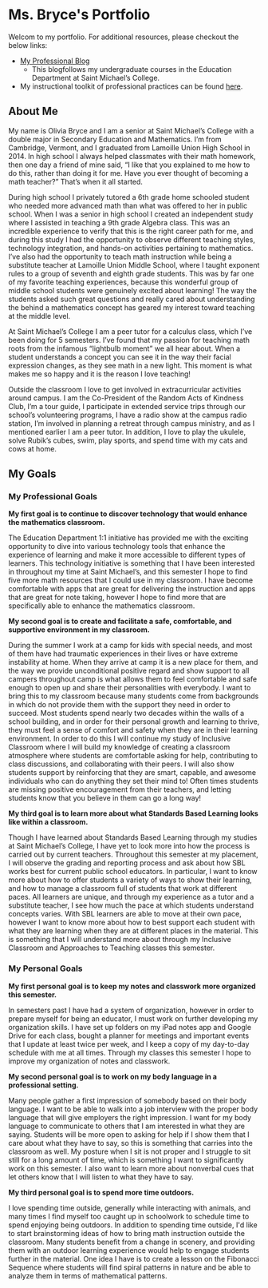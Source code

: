 # Ms. Bryce's Portfolio

Welcom to my portfolio. For additional resources, please checkout the below links:

- [My Professional Blog](http://okbsmc.blogspot.com/)
  - This blogfollows my undergraduate courses in the Education Department at Saint Michael’s College.
- My instructional toolkit of professional practices can be found [here](https://docs.google.com/document/d/1AOvktZISRpusVUqFk2guue171NJWmE4rBgjBHbh1hfY/edit?usp=sharing).

## About Me
My name is Olivia Bryce and I am a senior at Saint Michael’s College with a double major in Secondary Education and Mathematics. I’m from Cambridge, Vermont, and I graduated from Lamoille Union High School in 2014. In high school I always helped classmates with their math homework, then one day a friend of mine said, “I like that you explained to me how to do this, rather than doing it for me. Have you ever thought of becoming a math teacher?” That’s when it all started.

During high school I privately tutored a 6th grade home schooled student who needed more advanced math than what was offered to her in public school. When I was a senior in high school I created an independent study where I assisted in teaching a 9th grade Algebra class. This was an incredible experience to verify that this is the right career path for me, and during this study I had the opportunity to observe different teaching styles, technology integration, and hands-on activities pertaining to mathematics. I’ve also had the opportunity to teach math instruction while being a substitute teacher at Lamoille Union Middle School, where I taught exponent rules to a group of seventh and eighth grade students. This was by far one of my favorite teaching experiences, because this wonderful group of middle school students were genuinely excited about learning! The way the students asked such great questions and really cared about understanding the behind a mathematics concept has geared my interest toward teaching at the middle level.

At Saint Michael’s College I am a peer tutor for a calculus class, which I’ve been doing for 5 semesters. I’ve found that my passion for teaching math roots from the infamous “lightbulb moment” we all hear about. When a student understands a concept you can see it in the way their facial expression changes, as they see math in a new light. This moment is what makes me so happy and it is the reason I love teaching!

Outside the classroom I love to get involved in extracurricular activities around campus. I am the Co-President of the Random Acts of Kindness Club, I’m a tour guide, I participate in extended service trips through our school’s volunteering programs, I have a radio show at the campus radio station, I’m involved in planning a retreat through campus ministry, and as I mentioned earlier I am a peer tutor. In addition, I love to play the ukulele, solve Rubik’s cubes, swim, play sports, and spend time with my cats and cows at home.

## My Goals

### My Professional Goals

**My first goal is to continue to discover technology that would enhance the mathematics classroom.**

The Education Department 1:1 initiative has provided me with the exciting opportunity to dive into various technology tools that enhance the experience of learning and make it more accessible to different types of learners. This technology initiative is something that I have been interested in throughout my time at Saint Michael’s, and this semester I hope to find five more math resources that I could use in my classroom. I have become comfortable with apps that are great for delivering the instruction and apps that are great for note taking, however I hope to find more that are specifically able to enhance the mathematics classroom. 

**My second goal is to create and facilitate a safe, comfortable, and supportive environment in my classroom.**

During the summer I work at a camp for kids with special needs, and most of them have had traumatic experiences in their lives or have extreme instability at home. When they arrive at camp it is a new place for them, and the way we provide unconditional positive regard and show support to all campers throughout camp is what allows them to feel comfortable and safe enough to open up and share their personalities with everybody. 
I want to bring this to my classroom because many students come from backgrounds in which do not provide them with the support they need in order to succeed. Most students spend nearly two decades within the walls of a school building, and in order for their personal growth and learning to thrive, they must feel a sense of comfort and safety when they are in their learning environment. In order to do this I will continue my study of Inclusive Classroom where I will build my knowledge of creating a classroom atmosphere where students are comfortable asking for help, contributing to class discussions, and collaborating with their peers. I will also show students support by reinforcing that they are smart, capable, and awesome individuals who can do anything they set their mind to! Often times students are missing positive encouragement from their teachers, and letting students know that you believe in them can go a long way!

**My third goal is to learn more about what Standards Based Learning looks like within a classroom.**

Though I have learned about Standards Based Learning through my studies at Saint Michael’s College, I have yet to look more into how the process is carried out by current teachers. Throughout this semester at my placement, I will observe the grading and reporting process and ask about how SBL works best for current public school educators. In particular, I want to know more about how to offer students a variety of ways to show their learning, and how to manage a classroom full of students that work at different paces. All learners are unique, and through my experience as a tutor and a substitute teacher, I see how much the pace at which students understand concepts varies. With SBL learners are able to move at their own pace, however I want to know more about how to best support each student with what they are learning when they are at different places in the material. This is something that I will understand more about through my Inclusive Classroom and Approaches to Teaching classes this semester.

### My Personal Goals

**My first personal goal is to keep my notes and classwork more organized this semester.**

In semesters past I have had a system of organization, however in order to prepare myself for being an educator, I must work on further developing my organization skills. I have set up folders on my iPad notes app and Google Drive for each class, bought a planner for meetings and important events that I update at least twice per week, and I keep a copy of my day-to-day schedule with me at all times. Through my classes this semester I hope to improve my organization of notes and classwork.

**My second personal goal is to work on my body language in a professional setting.**

Many people gather a first impression of somebody based on their body language. I want to be able to walk into a job interview with the proper body language that will give employers the right impression. I want for my body language to communicate to others that I am interested in what they are saying. Students will be more open to asking for help if I show them that I care about what they have to say, so this is something that carries into the classroom as well. My posture when I sit is not proper and I struggle to sit still for a long amount of time, which is something I want to significantly work on this semester. I also want to learn more about nonverbal cues that let others know that I will listen to what they have to say. 

**My third personal goal is to spend more time outdoors.**

I love spending time outside, generally while interacting with animals, and many times I find myself too caught up in schoolwork to schedule time to spend enjoying being outdoors. In addition to spending time outside, I'd like to start brainstorming ideas of how to bring math instruction outside the classroom. Many students benefit from a change in scenery, and providing them with an outdoor learning experience would help to engage students further in the material. One idea I have is to create a lesson on the Fibonacci Sequence where students will find spiral patterns in nature and be able to analyze them in terms of mathematical patterns. 

